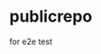 # publicrepo
for e2e test






















































































































































































































































